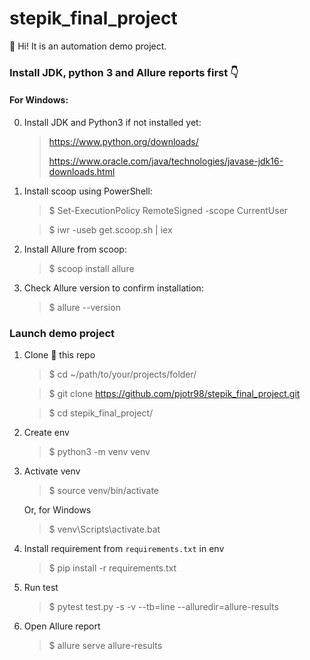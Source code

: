 # stepik_final_project

👋 Hi! It is an automation demo project.

### Install JDK, python 3 and Allure reports first 👇

#### For Windows:

0. Install JDK and Python3 if not installed yet:

   > https://www.python.org/downloads/
   > 
   > https://www.oracle.com/java/technologies/javase-jdk16-downloads.html

1. Install scoop using PowerShell:

	> $ Set-ExecutionPolicy RemoteSigned -scope CurrentUser

	> $ iwr -useb get.scoop.sh | iex

2. Install Allure from scoop:

	> $ scoop install allure

3. Check Allure version to confirm installation:

	> $ allure --version
   
### Launch demo project
1. Clone 🐑 this repo 

   > $ cd ~/path/to/your/projects/folder/

   > $ git clone https://github.com/pjotr98/stepik_final_project.git

   > $ cd stepik_final_project/

2. Create env
   > $ python3 -m venv venv
   
3. Activate venv
   > $ source venv/bin/activate
   
   Or, for Windows
   
   > $ venv\Scripts\activate.bat
   
4. Install requirement from `requirements.txt` in env
   > $ pip install -r requirements.txt
   
5. Run test
   > $ pytest test.py -s -v --tb=line --alluredir=allure-results

6. Open Allure report
   > $ allure serve allure-results
